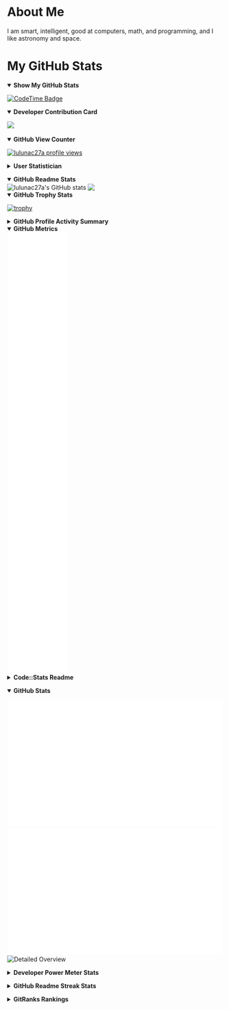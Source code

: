 # About Me
I am smart, intelligent, good at computers, math, and programming, and I like astronomy and space.
# My GitHub Stats
<details open><summary><b>Show My GitHub Stats</b></summary>
</details>

[![CodeTime Badge](https://shields.jannchie.com/endpoint?style=social&color=222&url=https%3A%2F%2Fapi.codetime.dev%2Fv3%2Fusers%2Fshield%3Fuid%3D29665)](https://codetime.dev)
<details open><summary><b>Developer Contribution Card</b></summary>
  <p>
    <a href="https://vaunt.dev">
        <img src="https://api.vaunt.dev/v1/github/entities/lulunac27a/contributions?format=svg" width="350" />
    </a>
</p></details>
<details open><summary><b>GitHub View Counter</b></summary>
  
[![lulunac27a profile views](https://u8views.com/api/v1/github/profiles/100660343/views/day-week-month-total-count.svg)](https://u8views.com/github/lulunac27a)</details>
<details><summary><b>User Statistician</b></summary>

[![My user statistics](images/userstats.svg)](https://github.com/cicirello/user-statistician)</details>
<details open><summary><b>GitHub Readme Stats</b></summary><img align="center" src="https://github-readme-stats.vercel.app/api?username=lulunac27a&show_icons=true&include_all_commits=true&theme=buefy&hide_border=true&show=reviews,discussions_started,discussions_answered,prs_merged,prs_merged_percentage&number_format=long&rank_icon=percentile" alt="lulunac27a's GitHub stats" />
<img align="center" src="https://github-readme-stats.vercel.app/api/top-langs/?username=lulunac27a&layout=compact&theme=buefy&hide_border=true&langs_count=20"/></details>
<details open><summary><b>GitHub Trophy Stats</b></summary>

[![trophy](https://trophygh.kolioaris.xyz/?username=lulunac27a)](https://github.com/lulunac27a/github-profile-trophy)</details>
<details><summary><b>GitHub Profile Activity Summary</b></summary>

![](https://github-profile-summary-cards.vercel.app/api/cards/repos-per-language?username=lulunac27a&theme=default)
![](https://github-profile-summary-cards.vercel.app/api/cards/most-commit-language?username=lulunac27a&theme=default)
![](https://github-profile-summary-cards.vercel.app/api/cards/productive-time?username=lulunac27a&theme=default)
</details>
<details open><summary><b>GitHub Metrics</b></summary><img src="github-metrics.svg"/></details>
<details><summary><b>Code::Stats Readme</b></summary>

[![lulunac's code::stats stats](https://codestats-readme.avior.me/api?username=lulunac)](https://github.com/lulunac27a/codestats-readme)</details>
<details open><summary><b>GitHub Stats</b></summary>

![Overview](https://raw.githubusercontent.com/lulunac27a/github-stats/master/generated/overview.svg)
![Languages](https://raw.githubusercontent.com/lulunac27a/github-stats/master/generated/languages.svg)
![Detailed Overview](https://raw.githubusercontent.com/lulunac27a/Stats/actions_branch/generated_images/overview.svg)</details>
<details><summary><b>Developer Power Meter Stats</b></summary>

![lulunac27a github-stats](https://stats.dooboo.io/api/github-stats?login=lulunac27a)
![lulunac27a github-trophies](https://stats.dooboo.io/api/github-trophies?login=lulunac27a)</details>
<details><summary><b>GitHub Readme Streak Stats</b></summary>

[![GitHub Streak](https://streak-stats.demolab.com?user=lulunac27a)](https://git.io/streak-stats)

![](https://hit.yhype.me/github/profile?user_id=100660343)</details>
<details><summary><b>GitRanks Rankings</b></summary>

<img src="https://gitranks.com/api/badge/lulunac27a?rankingType=star&template=medium&theme=light" /><img src="https://gitranks.com/api/badge/v2/lulunac27a?ranking=s&context=global&type=tier&meta=percentile&label=Stars+Rank&cornerStyle=rounded&labelBgColor=%235c5c5c&valueBgColor=%232282c2" /><br>
<img src="https://gitranks.com/api/badge/lulunac27a?rankingType=contribution&template=medium&theme=light" /><img src="https://gitranks.com/api/badge/v2/lulunac27a?ranking=c&context=global&type=tier&meta=percentile&label=Contributor+Rank&cornerStyle=rounded&labelBgColor=%235c5c5c&valueBgColor=%232282c2" /><br>
<img src="https://gitranks.com/api/badge/lulunac27a?rankingType=follower&template=medium&theme=light" /><img src="https://gitranks.com/api/badge/v2/lulunac27a?ranking=f&context=global&type=tier&meta=percentile&label=Followers+Rank&cornerStyle=rounded&labelBgColor=%235c5c5c&valueBgColor=%232282c2" /></details>
